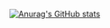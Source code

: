 [![Anurag's GitHub stats](https://github-readme-stats.vercel.app/api?username=DiogoGomesOH)](https://github.com/anuraghazra/github-readme-stats)
